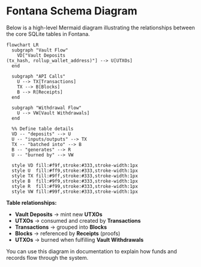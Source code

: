 # Fontana Schema Diagram

Below is a high-level Mermaid diagram illustrating the relationships between the core SQLite tables in Fontana.

```mermaid
flowchart LR
  subgraph "Vault Flow"
    VD["Vault Deposits
(tx_hash, rollup_wallet_address)"] --> U[UTXOs]
  end

  subgraph "API Calls"
    U --> TX[Transactions]
    TX --> B[Blocks]
    B --> R[Receipts]
  end

  subgraph "Withdrawal Flow"
    U --> VW[Vault Withdrawals]
  end

  %% Define table details
  VD -- "deposits" --> U
  U -- "inputs/outputs" --> TX
  TX -- "batched into" --> B
  B -- "generates" --> R
  U -- "burned by" --> VW

  style VD fill:#f9f,stroke:#333,stroke-width:1px
  style U  fill:#ff9,stroke:#333,stroke-width:1px
  style TX fill:#9ff,stroke:#333,stroke-width:1px
  style B  fill:#9f9,stroke:#333,stroke-width:1px
  style R  fill:#f99,stroke:#333,stroke-width:1px
  style VW fill:#99f,stroke:#333,stroke-width:1px
```

**Table relationships:**

- **Vault Deposits** → mint new **UTXOs**
- **UTXOs** → consumed and created by **Transactions**
- **Transactions** → grouped into **Blocks**
- **Blocks** → referenced by **Receipts** (proofs)
- **UTXOs** → burned when fulfilling **Vault Withdrawals**

You can use this diagram in documentation to explain how funds and records flow through the system.
